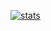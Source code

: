 [![stats](https://github-readme-stats.vercel.app/api?username=Trevrosa)](https://github.com/anuraghazra/github-readme-stats)
